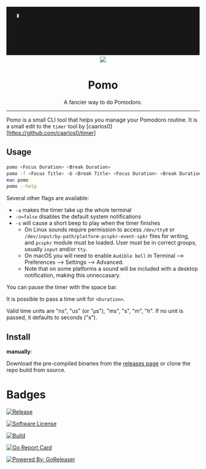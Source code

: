<p align="center">
	<img src="https://raw.githubusercontent.com/ashtacore/pomodoro/main/pomo.gif" alt="Made with VHS">
	<a href="https://vhs.charm.sh">
		<img src="https://stuff.charm.sh/vhs/badge.svg">
	</a>
	<br>
	<h1 align="center">Pomo</h1>
	<p align="center">A fancier way to do Pomodoro.</p>
</p>

---

Pomo is a small CLI tool that helps you manage your Pomodoro routine. It is a small edit to the `timer` tool by [caarlos0][https://github.com/caarlos0/timer]

## Usage

```sh
pomo <Focus Duration> <Break Duration>
pomo -f <Focus Title> -b <Break Title> <Focus Duration> <Break Duration>
man pomo
pomo --help
```

Several other flags are available:
- `-a` makes the timer take up the whole terminal
- `-n=false` disables the default system notifications
- `-s` will cause a short beep to play when the timer finishes
  - On Linux sounds require permission to access `/dev/tty0` or `/dev/input/by-path/platform-pcspkr-event-spkr` files for writing, and `pcspkr` module must be loaded. User must be in correct groups, usually `input` and/or `tty`.
  - On macOS you will need to enable `Audible bell` in Terminal --> Preferences --> Settings --> Advanced.
  - Note that on some platforms a sound will be included with a desktop notification, making this unneccasary.

You can pause the timer with the space bar.

It is possible to pass a time unit for `<Duration>`.

Valid time units are "ns", "us" (or "µs"), "ms", "s", "m", "h".
If no unit is passed, it defaults to seconds ("s").

## Install

**manually**:

Download the pre-compiled binaries from the [releases page][releases] or clone the repo build from source.

[releases]:  https://github.com/ashtacore/pomodoro/releases

# Badges

[![Release](https://img.shields.io/github/release/ashtacore/pomodoro.svg?style=for-the-badge)](https://github.com/ashtacore/pomodoro/releases/latest)

[![Software License](https://img.shields.io/badge/license-MIT-brightgreen.svg?style=for-the-badge)](LICENSE.md)

[![Build](https://img.shields.io/github/actions/workflow/status/ashtacore/pomodoro/build.yml?style=for-the-badge)](https://github.com/ashtacore/pomodoro/actions?query=workflow%3Abuild)

[![Go Report Card](https://goreportcard.com/badge/github.com/ashtacore/pomodoro?style=for-the-badge)](https://goreportcard.com/report/github.com/ashtacore/pomodoro)

[![Powered By: GoReleaser](https://img.shields.io/badge/powered%20by-goreleaser-green.svg?style=for-the-badge)](https://github.com/goreleaser)

